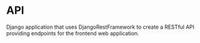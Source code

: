 API
=========

Django application that uses DjangoRestFramework to create a RESTful API providing endpoints for the frontend web application.